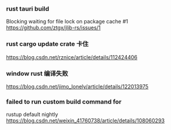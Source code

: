 

### rust tauri build 
Blocking waiting for file lock on package cache #1
https://github.com/ztgx/jlib-rs/issues/1



### rust cargo update crate 卡住
https://blog.csdn.net/rznice/article/details/112424406



### window rust 编译失败
https://blog.csdn.net/jimo_lonely/article/details/122013975



### failed to run custom build command for
rustup default nightly
https://blog.csdn.net/weixin_41760738/article/details/108060293

